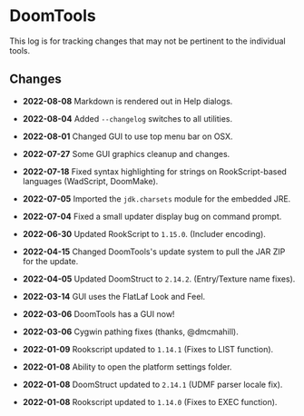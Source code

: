 DoomTools
=========

This log is for tracking changes that may not be pertinent to the individual tools.


Changes
-------

- **2022-08-08** Markdown is rendered out in Help dialogs.

- **2022-08-04** Added `--changelog` switches to all utilities.
- **2022-08-01** Changed GUI to use top menu bar on OSX.

- **2022-07-27** Some GUI graphics cleanup and changes.

- **2022-07-18** Fixed syntax highlighting for strings on RookScript-based languages (WadScript, DoomMake).

- **2022-07-05** Imported the `jdk.charsets` module for the embedded JRE.
- **2022-07-04** Fixed a small updater display bug on command prompt.
- **2022-06-30** Updated RookScript to `1.15.0`. (Includer encoding).

- **2022-04-15** Changed DoomTools's update system to pull the JAR ZIP for the update.
- **2022-04-05** Updated DoomStruct to `2.14.2`. (Entry/Texture name fixes).

- **2022-03-14** GUI uses the FlatLaf Look and Feel.

- **2022-03-06** DoomTools has a GUI now!
- **2022-03-06** Cygwin pathing fixes (thanks, @dmcmahill).

- **2022-01-09** Rookscript updated to `1.14.1` (Fixes to LIST function).

- **2022-01-08** Ability to open the platform settings folder.
- **2022-01-08** DoomStruct updated to `2.14.1` (UDMF parser locale fix).
- **2022-01-08** Rookscript updated to `1.14.0` (Fixes to EXEC function).
